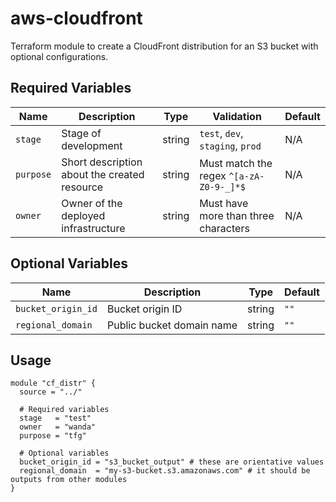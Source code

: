# aws-cloudfront

Terraform module to create a CloudFront distribution for an S3 bucket with optional configurations.

## Required Variables

| Name      | Description                                    | Type   | Validation                                | Default |
|-----------|------------------------------------------------|--------|-------------------------------------------|---------|
| `stage`   | Stage of development                           | string | `test`, `dev`, `staging`, `prod`          | N/A     |
| `purpose` | Short description about the created resource   | string | Must match the regex `^[a-zA-Z0-9-_]*$`   | N/A     |
| `owner`   | Owner of the deployed infrastructure           | string | Must have more than three characters      | N/A     |

## Optional Variables

| Name               | Description                      | Type   | Default |
|--------------------|----------------------------------|--------|---------|
| `bucket_origin_id` | Bucket origin ID                 | string | `""`    |
| `regional_domain`  | Public bucket domain name        | string | `""`    |

## Usage

```hcl
module "cf_distr" {
  source = "../"

  # Required variables
  stage   = "test"
  owner   = "wanda"
  purpose = "tfg"

  # Optional variables
  bucket_origin_id = "s3_bucket_output" # these are orientative values
  regional_domain  = "my-s3-bucket.s3.amazonaws.com" # it should be outputs from other modules
}
```
